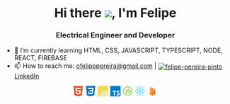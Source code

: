<h1 align="center">Hi there <img src="https://raw.githubusercontent.com/kaueMarques/kaueMarques/master/hi.gif" width="30px">, I'm Felipe</h1>
<h3 align="center">Electrical Engineer and Developer</h3>

- 🌱 I’m currently learning HTML, CSS, JAVASCRIPT, TYPESCRIPT, NODE, REACT, FIREBASE
- 📫 How to reach me: ofelipepereira@gmail.com | <a href="https://www.linkedin.com/in/felipe-pereira-pinto/" target="blank"><img align="center" src="https://cdn.jsdelivr.net/npm/simple-icons@3.0.1/icons/linkedin.svg" alt="felipe-pereira-pinto" height="16" width="16" /> LinkedIn</a>

<p align="center">
<img src="https://raw.githubusercontent.com/devicons/devicon/master/icons/html5/html5-plain.svg" alt="html5"  width="24" height="24"/>
<img src="https://raw.githubusercontent.com/devicons/devicon/master/icons/css3/css3-plain.svg" alt="css3"  width="24" height="24"/>
<img src="https://github.com/devicons/devicon/blob/master/icons/javascript/javascript-plain.svg" alt="javascript" width="24" height="24"/>
<img src="https://github.com/devicons/devicon/blob/master/icons/typescript/typescript-plain.svg" alt="typescript" width="24" height="24"/>
<img src="https://raw.githubusercontent.com/devicons/devicon/master/icons/nodejs/nodejs-plain.svg" alt="nodejs" width="24" height="24"/>  
<img src="https://raw.githubusercontent.com/devicons/devicon/master/icons/react/react-original.svg" alt="reactjs" width="24" height="24"/>  
<img src="https://raw.githubusercontent.com/devicons/devicon/master/icons/firebase/firebase-plain.svg" alt="firebase" width="24" height="24"/>
